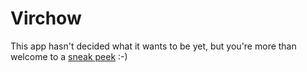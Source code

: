 Virchow
=======

This app hasn't decided what it wants to be yet, but you're more than welcome
to a [sneak peek](http://wilkinson.github.io/virchow/) :-)

